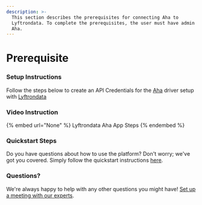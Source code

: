 ```yaml
---
description: >-
  This section describes the prerequisites for connecting Aha to
  Lyftrondata. To complete the prerequisites, the user must have admin access to
  Aha.
---
```


# Prerequisite

<mark style="color:blue;"></mark>

### Setup Instructions

Follow the steps below to create an API Credentials for the [Aha](None) driver setup with [Lyftrondata](https://www.lyftrondata.com)

### Video Instruction

{% embed url="None" %}
Lyftrondata Aha App Steps
{% endembed %}

### Quickstart Steps

Do you have questions about how to use the platform? Don't worry; we've got you covered. Simply follow the quickstart instructions [here](README.md).

### Questions? <a href="#questions" id="questions"></a>

We're always happy to help with any other questions you might have! [Set up a meeting with our experts](https://www.lyftrondata.com/book-a-meeting/).

